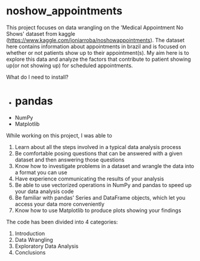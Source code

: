 # noshow_appointments
This project focuses on data wrangling on the 'Medical Appointment No Shows' dataset from kaggle (https://www.kaggle.com/joniarroba/noshowappointments). 
The dataset here contains information about appointments in brazil and is focused on whether or not patients show up to their appointment(s). My aim here is to explore this data and analyze the factors that contribute to patient showing up(or not showing up) for scheduled appointments.


What do I need to install?

* # pandas
* NumPy
* Matplotlib

While working on this project, I was able to 

1. Learn about all the steps involved in a typical data analysis process
2. Be comfortable posing questions that can be answered with a given dataset and then answering those questions
3. Know how to investigate problems in a dataset and wrangle the data into a format you can use
4. Have experience communicating the results of your analysis
5. Be able to use vectorized operations in NumPy and pandas to speed up your data analysis code
6. Be familiar with pandas' Series and DataFrame objects, which let you access your data more conveniently
7. Know how to use Matplotlib to produce plots showing your findings


The code has been divided into 4 categories: 

1. Introduction
2. Data Wrangling
3. Exploratory Data Analysis
4. Conclusions
